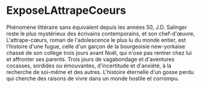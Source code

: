 # ExposeLAttrapeCoeurs
Phénomène littéraire sans équivalent depuis les années 50, J.D. Salinger reste le plus mystérieux des écrivains contemporains, et son chef-d'œuvre, L'attrape-cœurs, roman de l'adolescence le plus lu du monde entier, est l'histoire d'une fugue, celle d'un garçon de la bourgeoisie new-yorkaise chassé de son collège trois jours avant Noël, qui n'ose pas rentrer chez lui et affronter ses parents. Trois jours de vagabondage et d'aventures cocasses, sordides ou émouvantes, d'incertitude et d'anxiété, à la recherche de soi-même et des autres. L'histoire éternelle d'un gosse perdu qui cherche des raisons de vivre dans un monde hostile et corrompu.
